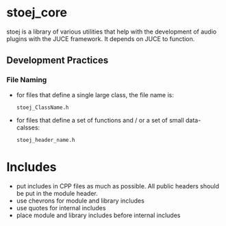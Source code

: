 # stoej_core

stoej is a library of various utilities that help with the development of audio
plugins with the JUCE framework. It depends on JUCE to function.

## Development Practices

### File Naming

- for files that define a single large class, the file name is:
  ```
  stoej_ClassName.h
  ```

- for files that define a set of functions and / or a set of small data-calsses:
  ```
  stoej_header_name.h
  ```

# Includes

- put includes in CPP files as much as possible. All public headers should be put
in the module header.
- use chevrons for module and library includes
- use quotes for internal includes
- place module and library includes before internal includes